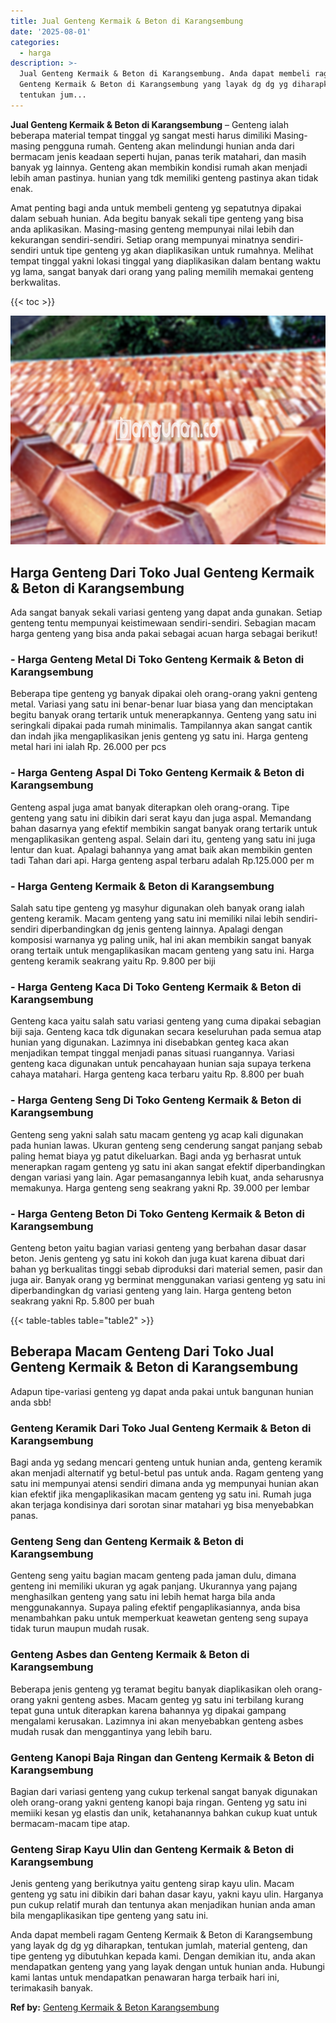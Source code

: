 ```yaml
---
title: Jual Genteng Kermaik & Beton di Karangsembung
date: '2025-08-01'
categories:
  - harga
description: >-
  Jual Genteng Kermaik & Beton di Karangsembung. Anda dapat membeli ragam
  Genteng Kermaik & Beton di Karangsembung yang layak dg dg yg diharapkan,
  tentukan jum...
---
```


**Jual Genteng Kermaik & Beton di Karangsembung** – Genteng ialah beberapa material tempat tinggal yg sangat mesti harus dimiliki Masing-masing pengguna rumah. Genteng akan melindungi hunian anda dari bermacam jenis keadaan seperti hujan, panas terik matahari, dan masih banyak yg lainnya. Genteng akan membikin kondisi rumah akan menjadi lebih aman pastinya. hunian yang tdk memiliki genteng pastinya akan tidak enak.

Amat penting bagi anda untuk membeli genteng yg sepatutnya dipakai dalam sebuah hunian. Ada begitu banyak sekali tipe genteng yang bisa anda aplikasikan. Masing-masing genteng mempunyai nilai lebih dan kekurangan sendiri-sendiri. Setiap orang mempunyai minatnya sendiri-sendiri untuk tipe genteng yg akan diaplikasikan untuk rumahnya. Melihat tempat tinggal yakni lokasi tinggal yang diaplikasikan dalam bentang waktu yg lama, sangat banyak dari orang yang paling memilih memakai genteng berkwalitas.

{{< toc >}}

![Jual Genteng Kermaik & Beton di Karangsembung](/images/genteng-minimalis-murah29.png)

## Harga Genteng Dari Toko Jual Genteng Kermaik & Beton di Karangsembung

Ada sangat banyak sekali variasi genteng yang dapat anda gunakan. Setiap genteng tentu mempunyai keistimewaan sendiri-sendiri. Sebagian macam harga genteng yang bisa anda pakai sebagai acuan harga sebagai berikut!

### \- Harga Genteng Metal Di Toko Genteng Kermaik & Beton di Karangsembung

Beberapa tipe genteng yg banyak dipakai oleh orang-orang yakni genteng metal. Variasi yang satu ini benar-benar luar biasa yang dan menciptakan begitu banyak orang tertarik untuk menerapkannya. Genteng yang satu ini seringkali dipakai pada rumah minimalis. Tampilannya akan sangat cantik dan indah jika mengaplikasikan jenis genteng yg satu ini. Harga genteng metal hari ini ialah Rp. 26.000 per pcs

### \- Harga Genteng Aspal Di Toko Genteng Kermaik & Beton di Karangsembung

Genteng aspal juga amat banyak diterapkan oleh orang-orang. Tipe genteng yang satu ini dibikin dari serat kayu dan juga aspal. Memandang bahan dasarnya yang efektif membikin sangat banyak orang tertarik untuk mengaplikasikan genteng aspal. Selain dari itu, genteng yang satu ini juga lentur dan kuat. Apalagi bahannya yang amat baik akan membikin genten tadi Tahan dari api. Harga genteng aspal terbaru adalah Rp.125.000 per m

### \- Harga Genteng Kermaik & Beton di Karangsembung

Salah satu tipe genteng yg masyhur digunakan oleh banyak orang ialah genteng keramik. Macam genteng yang satu ini memiliki nilai lebih sendiri-sendiri diperbandingkan dg jenis genteng lainnya. Apalagi dengan komposisi warnanya yg paling unik, hal ini akan membikin sangat banyak orang tertaik untuk mengaplikasikan macam genteng yang satu ini. Harga genteng keramik seakrang yaitu Rp. 9.800 per biji

### \- Harga Genteng Kaca Di Toko Genteng Kermaik & Beton di Karangsembung

Genteng kaca yaitu salah satu variasi genteng yang cuma dipakai sebagian biji saja. Genteng kaca tdk digunakan secara keseluruhan pada semua atap hunian yang digunakan. Lazimnya ini disebabkan genteg kaca akan menjadikan tempat tinggal menjadi panas situasi ruangannya. Variasi genteng kaca digunakan untuk pencahayaan hunian saja supaya terkena cahaya matahari. Harga genteng kaca terbaru yaitu Rp. 8.800 per buah

### \- Harga Genteng Seng Di Toko Genteng Kermaik & Beton di Karangsembung

Genteng seng yakni salah satu macam genteng yg acap kali digunakan pada hunian lawas. Ukuran genteng seng cenderung sangat panjang sebab paling hemat biaya yg patut dikeluarkan. Bagi anda yg berhasrat untuk menerapkan ragam genteng yg satu ini akan sangat efektif diperbandingkan dengan variasi yang lain. Agar pemasangannya lebih kuat, anda seharusnya memakunya. Harga genteng seng seakrang yakni Rp. 39.000 per lembar

### \- Harga Genteng Beton Di Toko Genteng Kermaik & Beton di Karangsembung

Genteng beton yaitu bagian variasi genteng yang berbahan dasar dasar beton. Jenis genteng yg satu ini kokoh dan juga kuat karena dibuat dari bahan yg berkualitas tinggi sebab diproduksi dari material semen, pasir dan juga air. Banyak orang yg berminat menggunakan variasi genteng yg satu ini diperbandingkan dg variasi genteng yang lain. Harga genteng beton seakrang yakni Rp. 5.800 per buah

{{< table-tables table="table2" >}}

## Beberapa Macam Genteng Dari Toko Jual Genteng Kermaik & Beton di Karangsembung

Adapun tipe-variasi genteng yg dapat anda pakai untuk bangunan hunian anda sbb!

### Genteng Keramik Dari Toko Jual Genteng Kermaik & Beton di Karangsembung

Bagi anda yg sedang mencari genteng untuk hunian anda, genteng keramik akan menjadi alternatif yg betul-betul pas untuk anda. Ragam genteng yang satu ini mempunyai atensi sendiri dimana anda yg mempunyai hunian akan kian efektif jika mengaplikasikan macam genteng yg satu ini. Rumah juga akan terjaga kondisinya dari sorotan sinar matahari yg bisa menyebabkan panas.

### Genteng Seng dan Genteng Kermaik & Beton di Karangsembung

Genteng seng yaitu bagian macam genteng pada jaman dulu, dimana genteng ini memiliki ukuran yg agak panjang. Ukurannya yang pajang menghasilkan genteng yang satu ini lebih hemat harga bila anda menggunakannya. Supaya paling efektif pengaplikasiannya, anda bisa menambahkan paku untuk memperkuat keawetan genteng seng supaya tidak turun maupun mudah rusak.

### Genteng Asbes dan Genteng Kermaik & Beton di Karangsembung

Beberapa jenis genteng yg teramat begitu banyak diaplikasikan oleh orang-orang yakni genteng asbes. Macam genteg yg satu ini terbilang kurang tepat guna untuk diterapkan karena bahannya yg dipakai gampang mengalami kerusakan. Lazimnya ini akan menyebabkan genteng asbes mudah rusak dan menggantinya yang lebih baru.

### Genteng Kanopi Baja Ringan dan Genteng Kermaik & Beton di Karangsembung

Bagian dari variasi genteng yang cukup terkenal sangat banyak digunakan oleh orang-orang yakni genteng kanopi baja ringan. Genteng yg satu ini memiiki kesan yg elastis dan unik, ketahanannya bahkan cukup kuat untuk bermacam-macam tipe atap.

### Genteng Sirap Kayu Ulin dan Genteng Kermaik & Beton di Karangsembung

Jenis genteng yang berikutnya yaitu genteng sirap kayu ulin. Macam genteng yg satu ini dibikin dari bahan dasar kayu, yakni kayu ulin. Harganya pun cukup relatif murah dan tentunya akan menjadikan hunian anda aman bila mengaplikasikan tipe genteng yang satu ini.

Anda dapat membeli ragam Genteng Kermaik & Beton di Karangsembung yang layak dg dg yg diharapkan, tentukan jumlah, material genteng, dan tipe genteng yg dibutuhkan kepada kami. Dengan demikian itu, anda akan mendapatkan genteng yang yang layak dengan untuk hunian anda. Hubungi kami lantas untuk mendapatkan penawaran harga terbaik hari ini, terimakasih banyak.

**Ref by:**  [Genteng Kermaik & Beton  Karangsembung](https://id.wikipedia.org/wiki/Genteng)

